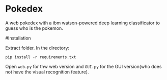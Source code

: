 # Pokedex
A web pokedex with a ibm watson-powered deep learning classificator to guess who is the pokemon.

#Installation

Extract folder. In the directory:

````pip install -r requirements.txt````

Open ````web.py```` for thw web version and ````GUI.py```` for the GUI version(who does not have the visual recognition feature).
